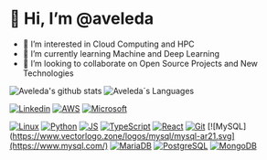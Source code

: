 # 👋 Hi, I’m @aveleda

- 👀 I’m interested in Cloud Computing and HPC
- 🌱 I’m currently learning Machine and Deep Learning
- 💞️ I’m looking to collaborate on Open Source Projects and New Technologies

![Aveleda's github stats](https://github-readme-stats.vercel.app/api?username=aveleda&show_icons=true&theme=gruvbox_light)
![Aveleda´s Languages](https://github-readme-stats.vercel.app/api/top-langs/?username=aveleda&layout=compact&langs_count=7&theme=highcontrast)

[![Linkedin](https://img.shields.io/badge/-LinkedIn-blue?style=flat&labelColor=blue&logo=Linkedin&Color=blue)](https://www.linkedin.com/in/albino-aveleda/)
[![AWS](https://img.shields.io/badge/AWS%20Certified-Solutions%20Architect%20Professional-blue)](https://aws.amazon.com/pt/certification/)
[![Microsoft](https://img.shields.io/badge/Microsoft%20Certified-Azure%20Data%20Scientist%20Associate-blue)](https://docs.microsoft.com/pt-br/learn/certifications/azure-data-scientist/)

[![Linux](https://www.vectorlogo.zone/logos/linux/linux-icon.svg)](http://www.linux.org)
[![Python](https://www.vectorlogo.zone/logos/python/python-icon.svg)](http://www.python.org)
[![JS](https://www.vectorlogo.zone/logos/javascript/javascript-icon.svg)](https://developer.mozilla.org/en-US/docs/Web/JavaScript)
[![TypeScript](https://www.vectorlogo.zone/logos/typescriptlang/typescriptlang-icon.svg)](https://www.typescriptlang.org/)
[![React](https://www.vectorlogo.zone/logos/reactjs/reactjs-icon.svg)](https://reactjs.org/)
[![Git](https://www.vectorlogo.zone/logos/git-scm/git-scm-icon.svg)](https://git-scm.com/)
[![MySQL](https://www.vectorlogo.zone/logos/mysql/mysql-ar21.svg](https://www.mysql.com/)
[![MariaDB](https://www.vectorlogo.zone/logos/mariadb/mariadb-ar21.svg)](https://mariadb.org/)
[![PostgreSQL](https://www.vectorlogo.zone/logos/postgresql/postgresql-icon.svg)](https://www.postgresql.org/)
[![MongoDB](https://www.vectorlogo.zone/logos/mongodb/mongodb-ar21.svg)](https://www.mongodb.com/)
<!--- ![](https://komarev.com/ghpvc/?username=your-github-aveleda&color=ff69b4&style=flat&label=visitors) --->
